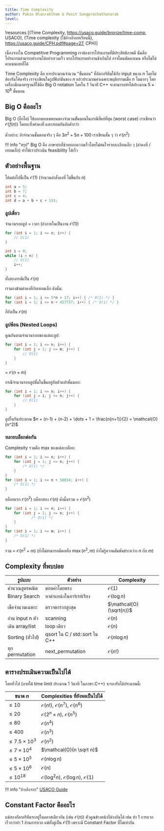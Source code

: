 ```yaml
---
title: Time Complexity
author: Pakin Olanraktham & Pasit Sangprachathanarak
level: 
---
```


!resources [(Time Complexity, https://usaco.guide/bronze/time-comp, USACO), (Time complexity (ใช้อ้างอิงบทเรียนนี้), https://usaco.guide/CPH.pdf#page=27, CPH)]

เนื่องจากใน Competitive Programming เราต้องการโปรแกรมที่มีประสิทธิภาพดี นั่นคือโปรแกรมสามารถทำงานได้อย่างรวดเร็ว หากโปรแกรมทำงานช้าเกินไป อาจโดนตัดคะแนน หรือไม่ได้คะแนนเลยก็ได้

Time Complexity คือ การประมาณจำนวน "ขั้นตอน" ที่อัลกอริทึมใช้กับ input ขนาด $n$ โดยไม่ต้องรันโค้ดจริง เราจะเขียนในรูปฟังก์ชันของ $n$ แล้วประมาณค่าเฉพาะพฤติกรรมเมื่อ $n$ โตมากๆ โดยเครื่องมือมาตรฐานที่ใช้คือ Big O notation โดยใน 1 วินาที C++ จะสามารถทำได้ประมาณ $5\times 10^8$ ขั้นตอน

## Big O คืออะไร

Big O (บิ๊กโอ) ใช้บอกขอบเขตบนของจำนวนขั้นตอนในกรณีที่แย่ที่สุด (worst case) เราเขียนว่า $\mathcal{O}(f(n))$ โดยละทิ้งค่าคงที่ และเทอมอันดับต่ำกว่า

ตัวอย่าง: ถ้าจำนวนขั้นตอนจริง ๆ คือ $3n^2 + 5n + 100$ เราเขียนสั้น ๆ ว่า $\mathcal{O}(n^2)$

!!! info "สรุป"
    Big O คือ ภาษาย่อที่ช่วยบอกความเร็วโดยไม่สนใจรายละเอียดเล็ก ๆ (ค่าคงที่ / เทอมเล็ก) ทำให้เราประเมิน feasibility ได้เร็ว

## ตัวอย่างพื้นฐาน

โค้ดต่อไปนี้เป็น $\mathcal{O}(1)$ (จำนวนคำสั่งคงที่ ไม่ขึ้นกับ $n$)

```cpp
int a = 5;
int b = 7;
int c = 4;
int d = a + b + c + 153;
```

### ลูปเดี่ยว

จำนวนรอบลูป = เวลา (ถ้าภายในเป็นงาน $\mathcal{O}(1)$)

```cpp
for (int i = 1; i <= n; i++) {
    // O(1)
}

int i = 0;
while (i < n) {
    // O(1)
    i++;
}
```

ทั้งสองกรณีเป็น $\mathcal{O}(n)$

เรามองข้ามค่าคงที่กับเทอมเล็ก ดังนั้น:

```cpp
for (int i = 1; i <= 5*n + 17; i++) { /* O(1) */ }
for (int i = 1; i <= n + 457737; i++) { /* O(1) */ }
```

ก็ยังเป็น $\mathcal{O}(n)$

### ลูปซ้อน (Nested Loops)

คูณกันตามจำนวนรอบของแต่ละลูป:

```cpp
for (int i = 1; i <= n; i++) {
    for (int j = 1; j <= m; j++) {
        // O(1)
    }
}
```

= $\mathcal{O}(n\times m)$

กรณีจำนวนรอบลูปชั้นในขึ้นอยู่กับตัวแปรชั้นนอก:

```cpp
for (int i = 1; i <= n; i++) {
    for (int j = i; j <= n; j++) {
        // O(1)
    }
}
```

ลูปในรันประมาณ $n + (n-1) + (n-2) + \dots + 1 = \frac{n(n+1)}{2} = \mathcal{O}(n^2)$

### หลายบล็อกต่อกัน

Complexity รวมคือ max ของแต่ละบล็อก:

```cpp
for (int i = 1; i <= n; i++) {
    for (int j = 1; j <= n; j++) { 
        /* O(1) */ 
    }
}
for (int i = 1; i <= n + 58834; i++) { 
    /* O(1) */ 
}
```

บล็อกแรก $\mathcal{O}(n^2)$ บล็อกสอง $\mathcal{O}(n)$ ดังนั้นรวม = $\mathcal{O}(n^2)$

```cpp
for (int i = 1; i <= n; i++) {
    for (int j = 1; j <= n; j++) {
            /* O(1) */ 
    }
}
for (int i = 1; i <= m; i++) {
    /* O(1) */ 
}
```

รวม = $\mathcal{O}(n^2 + m)$ (ยังไม่สามารถตัดเหลือ $\max(n^2, m)$ ถ้าไม่รู้ความสัมพันธ์ระหว่าง $n$ กับ $m$)

## Complexity ที่พบบ่อย

| รูปแบบ | ตัวอย่าง | Complexity |
|--------|----------|------------|
| คำนวณสูตรคณิต | ตอบค่าโดยตรง | $\mathcal{O}(1)$ |
| Binary Search | หาตำแหน่งในอาร์เรย์เรียง | $\mathcal{O}(\log n)$ |
| เช็คจำนวนเฉพาะ | ตรวจหารากสูงสุด | $\mathcal{O}(\sqrt{n})$ |
| อ่าน input n ตัว | scanning | $\mathcal{O}(n)$ |
| เดิน array/list | loop เดียว | $\mathcal{O}(n)$ |
| Sorting (ทั่วไป) |  qsort ใน C / std::sort ใน C++ | $\mathcal{O}(n \log n)$ |
| ทุก permutation | next_permutation | $\mathcal{O}(n!)$ |

## ตารางประเมินความเป็นไปได้

โดยทั่วไป (ภายใต้ time limit ประมาณ 1 วินาที ในภาษา C++) จะรองรับได้ประมาณนี้:

| ขนาด $n$ | Complexities ที่ยังพอเป็นไปได้ |
|--------------------|----------------------------------|
| $\le 10$ | $\mathcal{O}(n!)$, $\mathcal{O}(n^7)$, $\mathcal{O}(n^6)$ |
| $\le 20$ | $\mathcal{O}(2^n\times n)$, $\mathcal{O}(n^5)$ |
| $\le 80$ | $\mathcal{O}(n^4)$ |
| $\le 400$ | $\mathcal{O}(n^3)$ |
| $\le 7.5 \times 10^3$ | $\mathcal{O}(n^2)$ |
| $\le 7 \times 10^4$ | $\mathcal{O}(n \sqrt n)$ |
| $\le 5 \times 10^5$ | $\mathcal{O}(n \log n)$ |
| $\le 5 \times 10^6$ | $\mathcal{O}(n)$ |
| $\le 10^{18}$ | $\mathcal{O}(\log^2 n)$, $\mathcal{O}(\log n)$, $\mathcal{O}(1)$ |

!!! info "อ้างอิงจาก"
    [USACO Guide](https://usaco.guide/bronze/time-comp)

## Constant Factor คืออะไร

แม้สองอัลกอริทึมจะอยู่ในคลาสเดียวกัน (เช่น $\mathcal{O}(n)$) ตัวคูณข้างหน้าก็ต่างกันได้ เช่น ทำ 1 การบวก เร็วกว่าทำ 1 ล้านการบวก แม้ทั้งคู่เป็น $\mathcal{O}(1)$ เพราะมี Constant Factor ที่ไม่เท่ากัน
